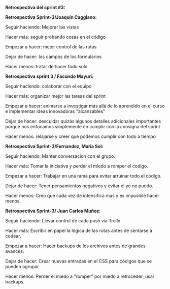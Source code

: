 **Retrospectiva del sprint #3:**

**Retrospectiva Sprint-3/Joaquín Caggiano:**

Seguir haciendo: Mejorar las vistas

Hacer más: seguir probando cosas en el código

Empezar a hacer: mejor control de las rutas

Dejar de hacer: los campos de los formularios

Hacer menos: tratar de hacer todo solo

**Retrospectiva sprint 3 / Facundo Mayuri:**

Seguir haciendo: colaborar con el equipo

Hacer más: organizar mejor las tareas del sprint

Empezar a hacer: animarse a investigar más allá de lo aprendido en el curso e implementar ideas innovadoras "alcanzables"

Dejar de hacer: descuidar quizás algunos detalles adicionales importantes porque nos enfocamos simplemente en cumplir con la consigna del sprint

Hacer menos: relajarse y creer que podemos cumplir con todo a tiempo

**Retrospectiva Sprint-3/Fernandez, Maria Sol:**

Seguir haciendo: Manter conversacion con el grupo.

Hacer más:  Tomar la iniciativa y perder el miedo a romper el codigo.

Empezar a hacer:  Trabajar en una rama para evitar arruinar todo el codigo.

Dejar de hacer: Tener pensamientos negativos y evitar el yo no puedo.

Hacer menos: Creo que cada vez de intensifica mas y es imposible hacer menos.

**Retrospectiva Sprint-3/ Juan Carlos Muñoz:**

Seguir haciendo: Llevar control de cada push vía Trello

Hacer más: Escribir en papel la lógica de las rutas antes de sentarse a codear. 

Empezar a hacer: Hacer backups de los archivos antes de grandes avances.

Dejar de hacer: Crear nuevas entradas en el CSS para códigos que se pueden agrupar

Hacer menos: Perder el miedo a "romper" por miedo a retroceder; usar backups.


